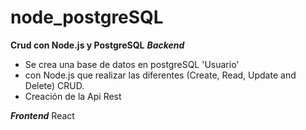 # node_postgreSQL

**Crud con Node.js y PostgreSQL**
***Backend***
- Se crea una base de datos en postgreSQL 'Usuario'
- con Node.js que realizar las diferentes  (Create, Read, Update and Delete) CRUD.
- Creación de la Api Rest 

***Frontend***
React 

